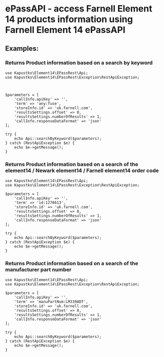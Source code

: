 # ePassAPI - access Farnell Element 14 products information using Farnell Element 14 ePassAPI

## Examples:

### Returns Product information based on a search by keyword

```
use Kapustko\Element14\EPassRest\Api;
use Kapustko\Element14\EPassRest\Exception\RestApiException;



$parameters = [
    'callInfo.apiKey' => '',
    'term' => 'any:fuse',
    'storeInfo.id' => 'uk.farnell.com',
    'resultsSettings.offset' => 0,
    'resultsSettings.numberOfResults' => 1,
    'callInfo.responseDataFormat' => 'json'
];

try {
    echo Api::searchByKeyword($parameters);
} catch (RestApiException $e) {
    echo $e->getMessage();
}

```
### Returns Product information based on a search of the element14 / Newark element14 / Farnell element14 order code

```
use Kapustko\Element14\EPassRest\Api;
use Kapustko\Element14\EPassRest\Exception\RestApiException;

$parameters = [
    'callInfo.apiKey' => '',
    'term' => 'id:1278613',
    'storeInfo.id' => 'uk.farnell.com',
    'resultsSettings.offset' => 0,
    'resultsSettings.numberOfResults' => 1,
    'callInfo.responseDataFormat' => 'json'
];

try {
    echo Api::searchByKeyword($parameters);
} catch (RestApiException $e) {
    echo $e->getMessage();
}
```
### Returns Product information based on a search of the manufacturer part number

```
use Kapustko\Element14\EPassRest\Api;
use Kapustko\Element14\EPassRest\Exception\RestApiException;

$parameters = [
    'callInfo.apiKey' => '',
    'term' => 'manuPartNum:LM339ADT',
    'storeInfo.id' => 'uk.farnell.com',
    'resultsSettings.offset' => 0,
    'resultsSettings.numberOfResults' => 1,
    'callInfo.responseDataFormat' => 'json'
];

try {
    echo Api::searchByKeyword($parameters);
} catch (RestApiException $e) {
    echo $e->getMessage();
}
```
